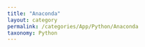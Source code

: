 ```yaml
---
title: "Anaconda"
layout: category
permalink: /categories/App/Python/Anaconda
taxonomy: Python
---
```

